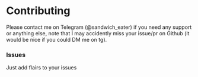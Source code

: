 # Contributing

Please contact me on Telegram (@sandwich_eater) if you need any support or anything else, note that I may accidently miss your issue/pr on Github (it would be nice if you could DM me on tg).

### Issues

Just add flairs to your issues
